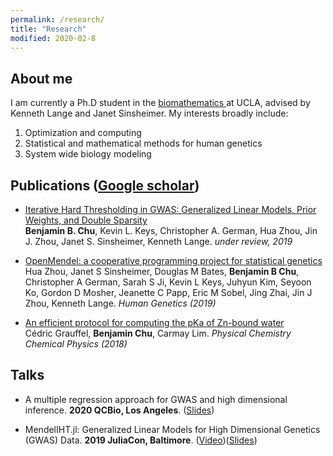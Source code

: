 ```yaml
---
permalink: /research/
title: "Research"
modified: 2020-02-8
---
```


## About me 

I am currently a Ph.D student in the [biomathematics ](http://www.biomath.ucla.edu/) at UCLA, advised by Kenneth Lange and Janet Sinsheimer. My interests broadly include:

1. Optimization and computing
1. Statistical and mathematical methods for human genetics
1. System wide biology modeling

## Publications ([Google scholar](https://scholar.google.com/citations?hl=en&user=jT7L8egAAAAJ))

+ [Iterative Hard Thresholding in GWAS: Generalized Linear Models, Prior Weights, and Double Sparsity](https://www.biorxiv.org/content/10.1101/697755v2)  
**Benjamin B. Chu**, Kevin L. Keys, Christopher A. German, Hua Zhou, Jin J. Zhou,  Janet S. Sinsheimer, Kenneth Lange. *under review, 2019*

+ [OpenMendel: a cooperative programming project for statistical genetics](https://link.springer.com/article/10.1007/s00439-019-02001-z)  
Hua Zhou, Janet S Sinsheimer, Douglas M Bates, **Benjamin B Chu**, Christopher A German, Sarah S Ji, Kevin L Keys, Juhyun Kim, Seyoon Ko, Gordon D Mosher, Jeanette C Papp, Eric M Sobel, Jing Zhai, Jin J Zhou, Kenneth Lange. *Human Genetics (2019)*

+ [An efficient protocol for computing the pKa of Zn-bound water](https://pubs.rsc.org/en/content/articlelanding/2018/cp/c8cp05029e/unauth#!divAbstract)  
Cédric Grauffel, **Benjamin Chu**, Carmay Lim. *Physical Chemistry Chemical Physics (2018)*

## Talks

+ A multiple regression approach for GWAS and high dimensional inference. **2020 QCBio, Los Angeles**. ([Slides](https://github.com/biona001/public-talks/blob/master/QCBio%20luncheon%202020/Presentation1.pdf))

+ MendelIHT.jl: Generalized Linear Models for High Dimensional Genetics (GWAS) Data. **2019 JuliaCon, Baltimore**. ([Video](https://www.youtube.com/watch?v=UPIKafShwFw))([Slides](https://github.com/biona001/public-talks/blob/master/JuliaCon%202019/talk/talk.pdf))